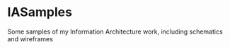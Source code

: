 IASamples
=========

Some samples of my Information Architecture work, including schematics and wireframes
